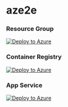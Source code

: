 # aze2e

### Resource Group
[![Deploy to Azure](https://aka.ms/deploytoazurebutton)](https://portal.azure.com/#create/Microsoft.Template/uri/https%3A%2F%2Fraw.githubusercontent.com%2FChandraVijayDubey%2Faze2e%2Fmaster%2Fresource-group.json)

### Container Registry
[![Deploy to Azure](https://aka.ms/deploytoazurebutton)](https://portal.azure.com/#create/Microsoft.Template/uri/https%3A%2F%2Fraw.githubusercontent.com%2FChandraVijayDubey%2Faze2e%2Fmaster%2Fcontainer-registry.json)

### App Service
[![Deploy to Azure](https://aka.ms/deploytoazurebutton)](https://portal.azure.com/#create/Microsoft.Template/uri/https%3A%2F%2Fraw.githubusercontent.com%2FChandraVijayDubey%2Faze2e%2Fmaster%2Fapp-service.json)
